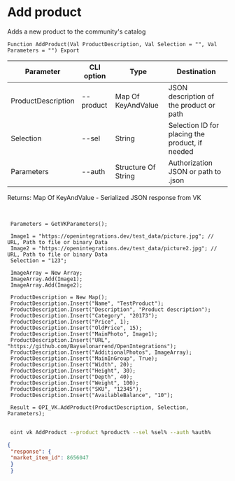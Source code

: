 ﻿---
sidebar_position: 4
---

# Add product
 Adds a new product to the community's catalog



`Function AddProduct(Val ProductDescription, Val Selection = "", Val Parameters = "") Export`

 | Parameter | CLI option | Type | Destination |
 |-|-|-|-|
 | ProductDescription | --product | Map Of KeyAndValue | JSON description of the product or path |
 | Selection | --sel | String | Selection ID for placing the product, if needed |
 | Parameters | --auth | Structure Of String | Authorization JSON or path to .json |

 
 Returns: Map Of KeyAndValue - Serialized JSON response from VK

<br/>




```bsl title="Code example"
 Parameters = GetVKParameters();
 
 Image1 = "https://openintegrations.dev/test_data/picture.jpg"; // URL, Path to file or binary Data
 Image2 = "https://openintegrations.dev/test_data/picture2.jpg"; // URL, Path to file or binary Data
 Selection = "123";
 
 ImageArray = New Array;
 ImageArray.Add(Image1);
 ImageArray.Add(Image2);
 
 ProductDescription = New Map();
 ProductDescription.Insert("Name", "TestProduct");
 ProductDescription.Insert("Description", "Product description");
 ProductDescription.Insert("Category", "20173");
 ProductDescription.Insert("Price", 1);
 ProductDescription.Insert("OldPrice", 15);
 ProductDescription.Insert("MainPhoto", Image1);
 ProductDescription.Insert("URL", "https://github.com/Bayselonarrend/OpenIntegrations");
 ProductDescription.Insert("AdditionalPhotos", ImageArray);
 ProductDescription.Insert("MainInGroup", True);
 ProductDescription.Insert("Width", 20);
 ProductDescription.Insert("Height", 30);
 ProductDescription.Insert("Depth", 40);
 ProductDescription.Insert("Weight", 100);
 ProductDescription.Insert("SKU", "12345");
 ProductDescription.Insert("AvailableBalance", "10");
 
 Result = OPI_VK.AddProduct(ProductDescription, Selection, Parameters);
```
	


```sh title="CLI command example"
 
 oint vk AddProduct --product %product% --sel %sel% --auth %auth%

```

```json title="Result"
{
 "response": {
 "market_item_id": 8656047
 }
 }
```
